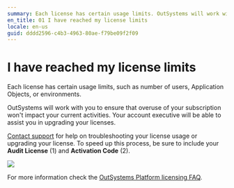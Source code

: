```yaml
---
summary: Each license has certain usage limits. OutSystems will work with you to ensure that overuse of your subscription won't impact your current activities.
en_title: 01 I have reached my license limits
locale: en-us
guid: dddd2596-c4b3-4963-80ae-f79be09f2f09
---
```


# I have reached my license limits

Each license has certain usage limits, such as number of users, Application Objects, or environments. 

OutSystems will work with you to ensure that overuse of your subscription won't impact your current activities. Your account executive will be able to assist you in upgrading your licenses.

[Contact support](https://success.outsystems.com/Support/Enterprise_Customers/OutSystems_Support/01_Contact_OutSystems_technical_support) for help on troubleshooting your license usage or upgrading your license. To speed up this process, be sure to include your **Audit License** (1) and **Activation Code** (2).

![](images/reached-license-limits_0.png)

For more information check the [OutSystems Platform licensing FAQ](https://success.outsystems.com/Support/Enterprise_Customers/Licensing/Overview/01_How_OutSystems_Platform_licensing_works).

